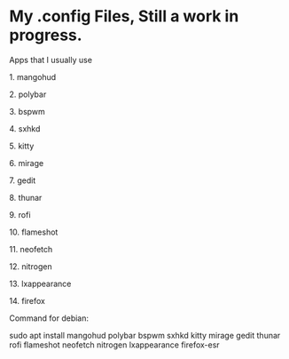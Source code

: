<h1>My .config Files, Still a work in progress.</h1>

<p>Apps that I usually use</p>
<p>1. mangohud</p>
<p>2. polybar</p>
<p>3. bspwm</p>
<p>4. sxhkd</p>
<p>5. kitty</p>
<p>6. mirage</p>
<p>7. gedit</p>
<p>8. thunar</p>
<p>9. rofi</p>
<p>10. flameshot</p>
<p>11. neofetch</p>
<p>12. nitrogen</p>
<p>13. lxappearance</p>
<p>14. firefox</p>
<p>Command for debian:</p>
<p>sudo apt install mangohud polybar bspwm sxhkd kitty mirage gedit thunar rofi flameshot neofetch nitrogen lxappearance firefox-esr</p>

